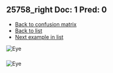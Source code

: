 ## 25758_right Doc: 1 Pred: 0
- [Back to confusion matrix](https://github.com/juliandewit/kaggle_retinopathy/blob/master/matrix.md)
- [Back to list](https://github.com/juliandewit/kaggle_retinopathy/blob/master/lists/10/list.md)
- [Next example in list](https://github.com/juliandewit/kaggle_retinopathy/blob/master/lists/10/25/25936_left.md)

![Eye](https://retinopaty.blob.core.windows.net/size1024/25758_right_1.jpeg)

### 

![Eye]()
